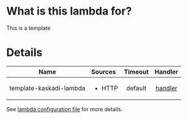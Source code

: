 # What is this lambda for?

This is a template

# Details

|           Name          | Sources                | Timeout |                        Handler                        |
| :---------------------: | :--------------------- | :-----: | :---------------------------------------------------: |
| template-kaskadi-lambda | <ul><li>HTTP</li></ul> | default | [handler](./nested/folder/template-kaskadi-lambda.js) |

See [lambda configuration file](./serverless.yml) for more details.